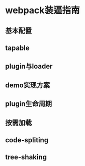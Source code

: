 # webpack装逼指南

## 基本配置

## tapable

## plugin与loader

## demo实现方案

## plugin生命周期

## 按需加载

## code-spliting

## tree-shaking
